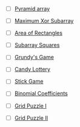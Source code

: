 - [ ] [Pyramid array](https://cses.fi/problemset/task/1747)
- [ ] [Maximum Xor Subarray](https://cses.fi/problemset/task/1655)
- [ ] [Area of Rectangles](https://cses.fi/problemset/task/1741)
- [ ] [Subarray Squares](https://cses.fi/problemset/task/2086)
- [ ] [Grundy's Game](https://cses.fi/problemset/task/2207)
- [ ] [Candy Lottery](https://cses.fi/problemset/task/1727)
- [ ] [Stick Game](https://cses.fi/problemset/task/1729)
- [ ] [Binomial Coefficients](https://cses.fi/problemset/task/1079)
- [ ] [Grid Puzzle I](https://cses.fi/problemset/task/2432)
- [ ] [Grid Puzzle II](https://cses.fi/problemset/task/2131)

